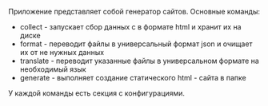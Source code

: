 Приложение представляет собой генератор сайтов. 
Основные команды:
* collect - запускает сбор данных с в формате html и хранит их на диске  
* format - переводит файлы в универсальный формат json и очищает их от не нужных данных
* translate - переводит указанные файлы в универсальном формате на необходимый язык 
* generate - выполняет создание статического html - сайта в папке

У каждой команды есть секция с конфигурациями.



